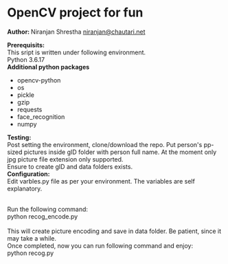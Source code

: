 # OpenCV project for fun

<b> Author: </b> Niranjan Shrestha niranjan@chautari.net

<b> Prerequisits: </b> <br>
This sript is written under following environment. <br>
Python 3.6.17 <br>
<b>Additional python packages </b><br><ul>
   <li> opencv-python </li>
   <li> os </li>
   <li> pickle </li>
   <li> gzip </li>
   <li> requests </li>
   <li> face_recognition </li>
   <li> numpy </li></ul>
    

    
<b>Testing: </b><br>
Post setting the environment, clone/download the repo.
Put person's pp-sized pictures inside gID folder with person full name.  At the moment only jpg picture file extension only supported. <br>
Ensure to create gID and data folders exists.
 <br>
<b>Configuration: </b><br>
Edit varbles.py file as per your environment.
The variables are self explanatory.
 <br> <br>

Run the following command: <br>
python recog_encode.py <br>
 <br>
This will create picture encoding and save in data folder.  Be patient, since it may take a while.
 <br>
Once completed, now you can run following command and enjoy: <br>
python recog.py
